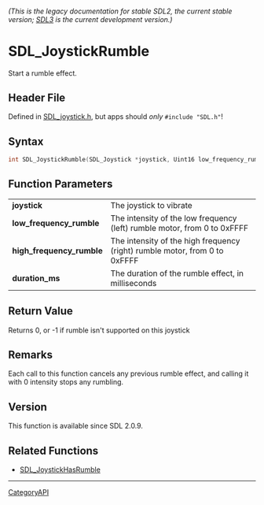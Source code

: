 ###### (This is the legacy documentation for stable SDL2, the current stable version; [SDL3](https://wiki.libsdl.org/SDL3/) is the current development version.)
# SDL_JoystickRumble

Start a rumble effect.

## Header File

Defined in [SDL_joystick.h](https://github.com/libsdl-org/SDL/blob/SDL2/include/SDL_joystick.h), but apps should _only_ `#include "SDL.h"`!

## Syntax

```c
int SDL_JoystickRumble(SDL_Joystick *joystick, Uint16 low_frequency_rumble, Uint16 high_frequency_rumble, Uint32 duration_ms);

```

## Function Parameters

|                               |                                                                            |
| ----------------------------- | -------------------------------------------------------------------------- |
| **joystick**                  | The joystick to vibrate                                                    |
| **low_frequency_rumble**      | The intensity of the low frequency (left) rumble motor, from 0 to 0xFFFF   |
| **high_frequency_rumble**     | The intensity of the high frequency (right) rumble motor, from 0 to 0xFFFF |
| **duration_ms**               | The duration of the rumble effect, in milliseconds                         |

## Return Value

Returns 0, or -1 if rumble isn't supported on this joystick

## Remarks

Each call to this function cancels any previous rumble effect, and calling
it with 0 intensity stops any rumbling.

## Version

This function is available since SDL 2.0.9.

## Related Functions

* [SDL_JoystickHasRumble](SDL_JoystickHasRumble)

----
[CategoryAPI](CategoryAPI)

